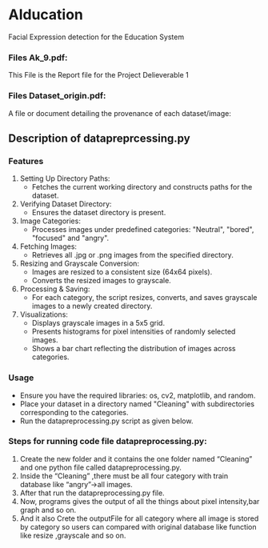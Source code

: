 # AIducation
Facial Expression detection for the Education System

### Files Ak_9.pdf:
This File is the Report file for the Project Delieverable 1

### Files Dataset_origin.pdf:
A file or document detailing the provenance of each dataset/image:

## Description of datapreprcessing.py
### Features

1. Setting Up Directory Paths:
   - Fetches the current working directory and constructs paths for the dataset.
2. Verifying Dataset Directory:
   - Ensures the dataset directory is present.
3. Image Categories:
   - Processes images under predefined categories: "Neutral", "bored", "focused" and "angry".
4. Fetching Images:
   - Retrieves all .jpg or .png images from the specified directory.
5. Resizing and Grayscale Conversion:
   - Images are resized to a consistent size (64x64 pixels).
   - Converts the resized images to grayscale.
6. Processing & Saving:
   - For each category, the script resizes, converts, and saves grayscale images to a newly created directory.
7. Visualizations:
   - Displays grayscale images in a 5x5 grid.
   - Presents histograms for pixel intensities of randomly selected images.
   - Shows a bar chart reflecting the distribution of images across categories.

### Usage

- Ensure you have the required libraries: os, cv2, matplotlib, and random.
- Place your dataset in a directory named "Cleaning" with subdirectories corresponding to the categories.
- Run the datapreprocessing.py script as given below.

### Steps for running code file datapreprocessing.py:

1. Create the new folder and it contains the one folder named “Cleaning” and one python file called datapreprocessing.py.
2. Inside the “Cleaning” ,there must be all four category  with train database like “angry”->all images.
3. After that run the datapreprocessing.py file.
4. Now, programs gives the output of all the things about pixel intensity,bar graph and so on.
5. And it also Crete the outputFile for all category where all image is stored by category so users can compared with original database like function like resize ,grayscale and so on.
